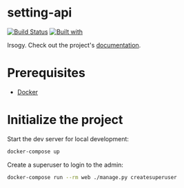 # setting-api

[![Build Status](https://travis-ci.org/dan-source/setting-api.svg?branch=master)](https://travis-ci.org/dan-source/setting-api)
[![Built with](https://img.shields.io/badge/Built_with-Cookiecutter_Django_Rest-F7B633.svg)](https://github.com/agconti/cookiecutter-django-rest)

Irsogy. Check out the project's [documentation](http://dan-source.github.io/setting-api/).

# Prerequisites

- [Docker](https://docs.docker.com/docker-for-mac/install/)

# Initialize the project

Start the dev server for local development:

```bash
docker-compose up
```

Create a superuser to login to the admin:

```bash
docker-compose run --rm web ./manage.py createsuperuser
```
